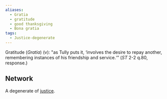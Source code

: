 ```yaml
---
aliases:
  - Gratia
  - gratitude
  - good thanksgiving
  - Bona gratia
tags:
  - Justice-degenerate
---
```

Gratitude (*Gratia*) (v): "as Tully puts it, ‘involves the desire to repay another, remembering instances of his friendship and service.‘” (*ST* 2-2 q.80, response.)


## Network
A degenerate of [justice](obsidian://open?vault=Obsidian&file=VGBF%20Network%2FCardinal%20Virtues%2FJustice%20(v)).